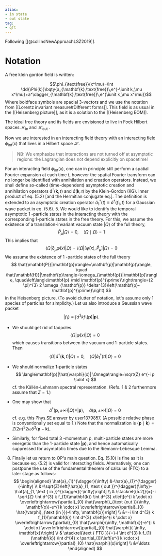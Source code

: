 ```yaml
---
alias:
- in state
- out state
tag:
- qft
---
```


Following [[@collinsNewApproachLSZ2019]]. 

# Notation

A free klein gordon field is written:

$$\phi_{\text{free}}(x^\mu)=\int \dd{\Phi(k)}\bqty{a_{\mathbf{k},\text{free}}\,e^{-\iunit k_\mu x^\mu}+a^\dagger_{\mathbf{k},\text{free}}\,e^{\iunit k_\mu x^\mu}}$$
Where boldface symbols are spacial 3-vectors and we use the notation from [[Lorentz invariant measure#Different forms]]. This field is as usual in the [[Heisenberg picture]], as it is a solution to the [[Heisenberg EOM]].

 The ideal free theory and its fields are envisioned to live in Fock Hilbert spaces $\mathcal{H}_{\text {in }}$ and $\mathcal{H}_{\text {out }}$.
 
  Now we are interested in an interacting field theory with an interacting field $\phi_\text{int}(x)$ that lives in a Hilbert space $\mathcal{H}$.
  >NB: We emphasize that interactions are not turned off at asymptotic regions: the Lagrangian does not depend explicitly on spacetime!
  
For an interacting field $\phi_\text{int}(x)$, one can in principle still perform a spatial Fourier expansion at each time $t$, however the spatial Fourier transform can no longer be identified with annihilation and creation operators. Instead, we shall define so-called (time-dependent) asymptotic creation and annihilation operators $\hat{a}^{\dagger}(\mathbf{k}, t)$ and $\hat{a}(\mathbf{k}, t)$ by the Klein-Gordon (KG). inner product of eq. (5.2) [and the Hermitian conjugate eq.]. The definition is extended to an asymptotic creation operator $\hat{a}_{1}^{\dagger}(t) \equiv \hat{a}^{\dagger}\left(f_{1}, t\right)$ for a Gaussian wave packet in eq. (5.6).
5. We would like to identify the temporal asymptotic 1 -particle states in the interacting theory with the corresponding 1-particle states in the free theory. For this, we assume the existence of a translation-invariant vacuum state $|\Omega\rangle$ of the full theory, $$\hat{P}_{\mu}|\Omega\rangle=0, \quad\langle\Omega \mid \Omega\rangle=1$$ This implies that $$\left\langle\Omega\left|\partial_{\mu} \hat{\varphi}(x)\right| \Omega\right\rangle=i\left\langle\Omega\left|\left[\hat{\varphi}(x), \hat{P}_{\mu}\right]\right| \Omega\right\rangle=0$$ We assume the existence of 1 -particle states of the full theory
$$
\hat{\mathbf{P}}|\mathbf{p}\rangle=\mathbf{p}|\mathbf{p}\rangle, \quad \hat{\mathbf{H}}|\mathbf{p}\rangle=\omega_{\mathbf{p}}|\mathbf{p}\rangle, \quad\left\langle\mathbf{p} \mid \mathbf{p}^{\prime}\right\rangle=(2 \pi)^{3} 2 \omega_{\mathbf{p}} \delta^{3}\left(\mathbf{p}-\mathbf{p}^{\prime}\right)
$$
in the Heisenberg picture. (To avoid clutter of notation, let's assume only 1 species of particles for simplicity.) Let us also introduce a Gaussian wave packet
$$
\left|f_{1}\right\rangle \equiv \int d^{3} k f_{1}(\mathbf{p})|\mathbf{p}\rangle .
$$
- We should get rid of tadpoles
$$
\langle\Omega|\hat{\varphi}(x)| \Omega\rangle=0
$$
which causes transitions between the vacuum and 1-particle states. Then
$$
\left\langle\Omega\left|\hat{a}^{\dagger}(\mathbf{k}, t)\right| \Omega\right\rangle=0, \quad\left\langle\Omega\left|\hat{a}_{1}^{\dagger}(t)\right| \Omega\right\rangle=0
$$
- We should normalize 1-particle states
$$
\langle\mathbf{p}|\hat{\varphi}(x)| \Omega\rangle=\sqrt{Z} e^{-i p \cdot x}
$$
cf. the Källén-Lehmann spectral representation. (Refs. 1 \& 2 furthermore assume that $Z=1$.)
- One may show that
$$
\hat{a}^{\dagger}(\mathbf{p}, \pm \infty)|\Omega\rangle=|\mathbf{p}\rangle, \quad \hat{a}(\mathbf{p}, \pm \infty)|\Omega\rangle=0
$$
cf. e.g. this Phys.SE answer by user1379857. (A possible relative phase is conventionally set equal to 1.) Note that the normalization is $\langle\mathbf{p} \mid \mathbf{k}\rangle=Z(2 \pi)^{3} 2 \omega \delta^{3}(\mathbf{p}-\mathbf{k})$.

- Similarly, for fixed total 3 -momentum p, multi-particle states are more energetic than the 1-particle state $|\mathbf{p}\rangle$, and hence automatically suppressed for asymptotic times due to the Riemann-Lebesque Lemma.
8. Finally let us return to OP's main question. Eq. (5.10) is fine as it is because eq. (5.2) is valid for interacting fields. Alternatively, one can postpone the use of the fundamental theorem of calculus (FTC) to a later stage as follows:
$$
\begin{aligned}
\hat{a}_{1}^{\dagger}(\infty) &-\hat{a}_{1}^{\dagger}(-\infty) \\
&=\sqrt{Z}\left[\hat{a}_{1, \text { out }}^{\dagger}(\infty)-\hat{a}_{1, \text { in }}^{\dagger}(-\infty)\right] \\
& \stackrel{(5.2)}{=}-i \sqrt{Z} \int d^{3} k f_{1}(\mathbf{k}) \int d^{3} x\left[e^{i k \cdot x} \overleftrightarrow{\partial}_{0} \hat{\varphi}_{\text {out }}(\infty, \mathbf{x})-e^{i k \cdot x} \overleftrightarrow{\partial}_{0} \hat{\varphi}_{\text {in }}(-\infty, \mathbf{x})\right] \\
&=-i \int d^{3} k f_{1}(\mathbf{k}) \int d^{3} x\left[e^{i k \cdot x} \overleftrightarrow{\partial}_{0} \hat{\varphi}(\infty, \mathbf{x})-e^{i k \cdot x} \overleftrightarrow{\partial}_{0} \hat{\varphi}(-\infty, \mathbf{x})\right] \\
& \stackrel{\text { FTC }}{=}-i \int d^{3} k f_{1}(\mathbf{k}) \int d^{4} x \partial_{0}\left[e^{i k \cdot x} \overleftrightarrow{\partial}_{0} \hat{\varphi}(x)\right] \\
&=\ldots
\end{aligned}
$$


